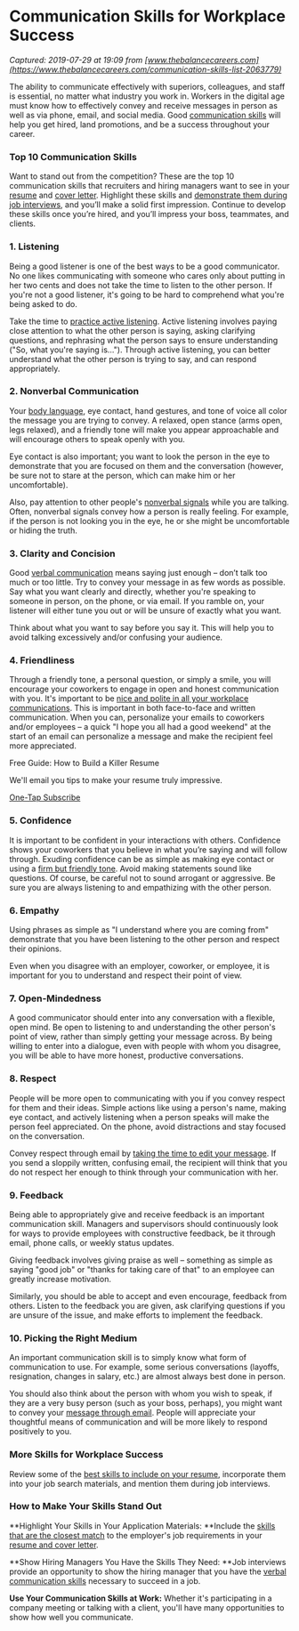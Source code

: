 # Communication Skills for Workplace Success

_Captured: 2019-07-29 at 19:09 from [www.thebalancecareers.com](https://www.thebalancecareers.com/communication-skills-list-2063779)_

The ability to communicate effectively with superiors, colleagues, and staff is essential, no matter what industry you work in. Workers in the digital age must know how to effectively convey and receive messages in person as well as via phone, email, and social media. Good [communication skills](https://www.thebalancecareers.com/communication-skills-list-2063737) will help you get hired, land promotions, and be a success throughout your career.

###  **Top 10 Communication Skills**

Want to stand out from the competition? These are the top 10 communication skills that recruiters and hiring managers want to see in your [resume](https://www.thebalancecareers.com/top-resume-writing-tips-2063314) and [cover letter](https://www.thebalancecareers.com/how-to-write-a-personalized-cover-letter-2060283). Highlight these skills and [demonstrate them during job interviews](https://www.thebalancecareers.com/communication-interview-questions-and-best-answers-2061251), and you’ll make a solid first impression. Continue to develop these skills once you’re hired, and you’ll impress your boss, teammates, and clients.

###  **1\. Listening**

Being a good listener is one of the best ways to be a good communicator. No one likes communicating with someone who cares only about putting in her two cents and does not take the time to listen to the other person. If you're not a good listener, it's going to be hard to comprehend what you're being asked to do.

Take the time to [practice active listening](https://www.thebalancecareers.com/active-listening-skills-with-examples-2059684). Active listening involves paying close attention to what the other person is saying, asking clarifying questions, and rephrasing what the person says to ensure understanding ("So, what you're saying is…"). Through active listening, you can better understand what the other person is trying to say, and can respond appropriately.

###  **2\. Nonverbal Communication**

Your [body language](https://www.thebalancecareers.com/body-language-tips-for-your-next-job-interview-2060576), eye contact, hand gestures, and tone of voice all color the message you are trying to convey. A relaxed, open stance (arms open, legs relaxed), and a friendly tone will make you appear approachable and will encourage others to speak openly with you.

Eye contact is also important; you want to look the person in the eye to demonstrate that you are focused on them and the conversation (however, be sure not to stare at the person, which can make him or her uncomfortable).

Also, pay attention to other people's [nonverbal signals](https://www.thebalancecareers.com/nonverbal-communication-skills-2059693) while you are talking. Often, nonverbal signals convey how a person is really feeling. For example, if the person is not looking you in the eye, he or she might be uncomfortable or hiding the truth.

###  **3\. Clarity and Concision**

Good [verbal communication](https://www.thebalancecareers.com/verbal-communication-skills-list-2059698) means saying just enough – don’t talk too much or too little. Try to convey your message in as few words as possible. Say what you want clearly and directly, whether you're speaking to someone in person, on the phone, or via email. If you ramble on, your listener will either tune you out or will be unsure of exactly what you want.

Think about what you want to say before you say it. This will help you to avoid talking excessively and/or confusing your audience.

###  **4\. Friendliness**

Through a friendly tone, a personal question, or simply a smile, you will encourage your coworkers to engage in open and honest communication with you. It's important to be [nice and polite in all your workplace communications](https://www.thebalancecareers.com/interpersonal-skills-list-2063724). This is important in both face-to-face and written communication. When you can, personalize your emails to coworkers and/or employees – a quick "I hope you all had a good weekend" at the start of an email can personalize a message and make the recipient feel more appreciated.

Free Guide: How to Build a Killer Resume 

We'll email you tips to make your resume truly impressive. 

[ One-Tap Subscribe ](bWFpbHRvOmRyZWFtcmVzQHRoZWJhbGFuY2UuY29tP3N1YmplY3Q9SGl0IFNlbmQgdG8gR2V0IE91ciBGcmVlIEd1aWRlIHRvIENyYWZ0aW5nIFlvdXIgUmVzdW1l)

###  **5\. Confidence**

It is important to be confident in your interactions with others. Confidence shows your coworkers that you believe in what you’re saying and will follow through. Exuding confidence can be as simple as making eye contact or using a [firm but friendly tone](https://www.thebalancecareers.com/how-to-show-your-personality-at-an-interview-2061310). Avoid making statements sound like questions. Of course, be careful not to sound arrogant or aggressive. Be sure you are always listening to and empathizing with the other person.

###  **6\. Empathy**

Using phrases as simple as "I understand where you are coming from" demonstrate that you have been listening to the other person and respect their opinions.

Even when you disagree with an employer, coworker, or employee, it is important for you to understand and respect their point of view.

###  **7\. Open-Mindedness**

A good communicator should enter into any conversation with a flexible, open mind. Be open to listening to and understanding the other person's point of view, rather than simply getting your message across. By being willing to enter into a dialogue, even with people with whom you disagree, you will be able to have more honest, productive conversations.

###  **8\. Respect**

People will be more open to communicating with you if you convey respect for them and their ideas. Simple actions like using a person's name, making eye contact, and actively listening when a person speaks will make the person feel appreciated. On the phone, avoid distractions and stay focused on the conversation.

Convey respect through email by [taking the time to edit your message](https://www.thebalancecareers.com/how-to-write-and-send-professional-email-messages-2061892). If you send a sloppily written, confusing email, the recipient will think that you do not respect her enough to think through your communication with her.

###  **9\. Feedback**

Being able to appropriately give and receive feedback is an important communication skill. Managers and supervisors should continuously look for ways to provide employees with constructive feedback, be it through email, phone calls, or weekly status updates.

Giving feedback involves giving praise as well – something as simple as saying "good job" or "thanks for taking care of that" to an employee can greatly increase motivation.

Similarly, you should be able to accept and even encourage, feedback from others. Listen to the feedback you are given, ask clarifying questions if you are unsure of the issue, and make efforts to implement the feedback.

###  **10\. Picking the Right Medium**

An important communication skill is to simply know what form of communication to use. For example, some serious conversations (layoffs, resignation, changes in salary, etc.) are almost always best done in person.

You should also think about the person with whom you wish to speak, if they are a very busy person (such as your boss, perhaps), you might want to convey your [message through email](https://www.thebalancecareers.com/employment-related-email-message-examples-2061898). People will appreciate your thoughtful means of communication and will be more likely to respond positively to you.

###  **More Skills for Workplace Success**

Review some of the [best skills to include on your resume](https://www.thebalancecareers.com/list-of-the-best-skills-for-resumes-2062422), incorporate them into your job search materials, and mention them during job interviews.

###  How to Make Your Skills Stand Out 

**Highlight Your Skills in Your Application Materials: **Include the [skills that are the closest match](https://www.thebalancecareers.com/how-to-match-your-qualifications-to-a-job-2060941) to the employer's job requirements in your [resume and cover letter](https://www.thebalancecareers.com/communication-skills-list-2063737).

**Show Hiring Managers You Have the Skills They Need: **Job interviews provide an opportunity to show the hiring manager that you have the [verbal communication skills](https://www.thebalancecareers.com/verbal-communication-skills-list-2059698) necessary to succeed in a job.

**Use Your Communication Skills at Work:** Whether it's participating in a company meeting or talking with a client, you'll have many opportunities to show how well you communicate.
